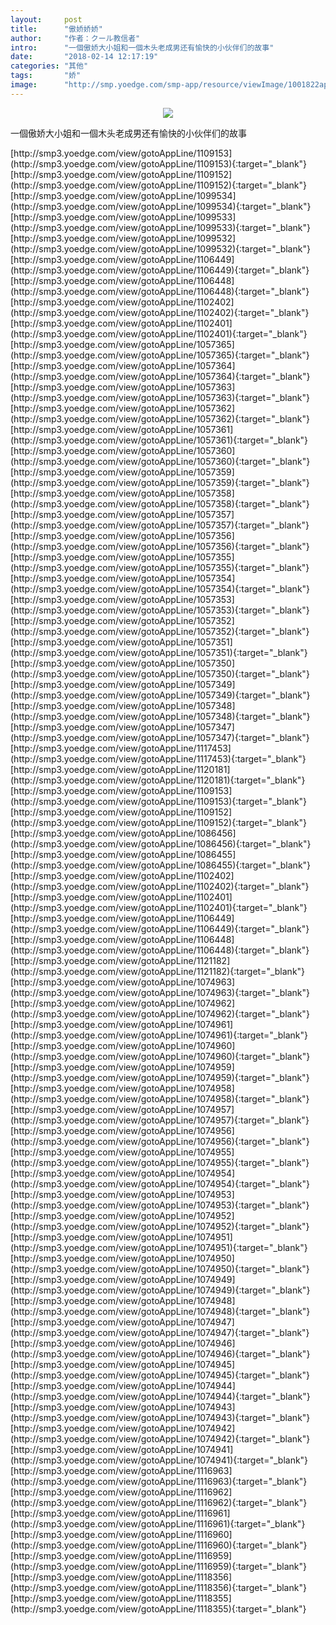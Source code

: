 ```yaml
---
layout:     post
title:      "傲娇娇娇"
author:     "作者：クール教信者"
intro:      "一個傲娇大小姐和一個木头老成男还有愉快的小伙伴们的故事"
date:       "2018-02-14 12:17:19"
categories: "其他"
tags:       "娇"
image:      "http://smp.yoedge.com/smp-app/resource/viewImage/1001822appline.png"
---
```

<div style="text-align: center">
<p><img src="http://smp.yoedge.com/smp-app/resource/viewImage/1001822appline.png"/></p>
</div>
<p class="post-meta">
<span>一個傲娇大小姐和一個木头老成男还有愉快的小伙伴们的故事</span>
</p>
[http://smp3.yoedge.com/view/gotoAppLine/1109153](http://smp3.yoedge.com/view/gotoAppLine/1109153){:target="_blank"}
[http://smp3.yoedge.com/view/gotoAppLine/1109152](http://smp3.yoedge.com/view/gotoAppLine/1109152){:target="_blank"}
[http://smp3.yoedge.com/view/gotoAppLine/1099534](http://smp3.yoedge.com/view/gotoAppLine/1099534){:target="_blank"}
[http://smp3.yoedge.com/view/gotoAppLine/1099533](http://smp3.yoedge.com/view/gotoAppLine/1099533){:target="_blank"}
[http://smp3.yoedge.com/view/gotoAppLine/1099532](http://smp3.yoedge.com/view/gotoAppLine/1099532){:target="_blank"}
[http://smp3.yoedge.com/view/gotoAppLine/1106449](http://smp3.yoedge.com/view/gotoAppLine/1106449){:target="_blank"}
[http://smp3.yoedge.com/view/gotoAppLine/1106448](http://smp3.yoedge.com/view/gotoAppLine/1106448){:target="_blank"}
[http://smp3.yoedge.com/view/gotoAppLine/1102402](http://smp3.yoedge.com/view/gotoAppLine/1102402){:target="_blank"}
[http://smp3.yoedge.com/view/gotoAppLine/1102401](http://smp3.yoedge.com/view/gotoAppLine/1102401){:target="_blank"}
[http://smp3.yoedge.com/view/gotoAppLine/1057365](http://smp3.yoedge.com/view/gotoAppLine/1057365){:target="_blank"}
[http://smp3.yoedge.com/view/gotoAppLine/1057364](http://smp3.yoedge.com/view/gotoAppLine/1057364){:target="_blank"}
[http://smp3.yoedge.com/view/gotoAppLine/1057363](http://smp3.yoedge.com/view/gotoAppLine/1057363){:target="_blank"}
[http://smp3.yoedge.com/view/gotoAppLine/1057362](http://smp3.yoedge.com/view/gotoAppLine/1057362){:target="_blank"}
[http://smp3.yoedge.com/view/gotoAppLine/1057361](http://smp3.yoedge.com/view/gotoAppLine/1057361){:target="_blank"}
[http://smp3.yoedge.com/view/gotoAppLine/1057360](http://smp3.yoedge.com/view/gotoAppLine/1057360){:target="_blank"}
[http://smp3.yoedge.com/view/gotoAppLine/1057359](http://smp3.yoedge.com/view/gotoAppLine/1057359){:target="_blank"}
[http://smp3.yoedge.com/view/gotoAppLine/1057358](http://smp3.yoedge.com/view/gotoAppLine/1057358){:target="_blank"}
[http://smp3.yoedge.com/view/gotoAppLine/1057357](http://smp3.yoedge.com/view/gotoAppLine/1057357){:target="_blank"}
[http://smp3.yoedge.com/view/gotoAppLine/1057356](http://smp3.yoedge.com/view/gotoAppLine/1057356){:target="_blank"}
[http://smp3.yoedge.com/view/gotoAppLine/1057355](http://smp3.yoedge.com/view/gotoAppLine/1057355){:target="_blank"}
[http://smp3.yoedge.com/view/gotoAppLine/1057354](http://smp3.yoedge.com/view/gotoAppLine/1057354){:target="_blank"}
[http://smp3.yoedge.com/view/gotoAppLine/1057353](http://smp3.yoedge.com/view/gotoAppLine/1057353){:target="_blank"}
[http://smp3.yoedge.com/view/gotoAppLine/1057352](http://smp3.yoedge.com/view/gotoAppLine/1057352){:target="_blank"}
[http://smp3.yoedge.com/view/gotoAppLine/1057351](http://smp3.yoedge.com/view/gotoAppLine/1057351){:target="_blank"}
[http://smp3.yoedge.com/view/gotoAppLine/1057350](http://smp3.yoedge.com/view/gotoAppLine/1057350){:target="_blank"}
[http://smp3.yoedge.com/view/gotoAppLine/1057349](http://smp3.yoedge.com/view/gotoAppLine/1057349){:target="_blank"}
[http://smp3.yoedge.com/view/gotoAppLine/1057348](http://smp3.yoedge.com/view/gotoAppLine/1057348){:target="_blank"}
[http://smp3.yoedge.com/view/gotoAppLine/1057347](http://smp3.yoedge.com/view/gotoAppLine/1057347){:target="_blank"}
[http://smp3.yoedge.com/view/gotoAppLine/1117453](http://smp3.yoedge.com/view/gotoAppLine/1117453){:target="_blank"}
[http://smp3.yoedge.com/view/gotoAppLine/1120181](http://smp3.yoedge.com/view/gotoAppLine/1120181){:target="_blank"}
[http://smp3.yoedge.com/view/gotoAppLine/1109153](http://smp3.yoedge.com/view/gotoAppLine/1109153){:target="_blank"}
[http://smp3.yoedge.com/view/gotoAppLine/1109152](http://smp3.yoedge.com/view/gotoAppLine/1109152){:target="_blank"}
[http://smp3.yoedge.com/view/gotoAppLine/1086456](http://smp3.yoedge.com/view/gotoAppLine/1086456){:target="_blank"}
[http://smp3.yoedge.com/view/gotoAppLine/1086455](http://smp3.yoedge.com/view/gotoAppLine/1086455){:target="_blank"}
[http://smp3.yoedge.com/view/gotoAppLine/1102402](http://smp3.yoedge.com/view/gotoAppLine/1102402){:target="_blank"}
[http://smp3.yoedge.com/view/gotoAppLine/1102401](http://smp3.yoedge.com/view/gotoAppLine/1102401){:target="_blank"}
[http://smp3.yoedge.com/view/gotoAppLine/1106449](http://smp3.yoedge.com/view/gotoAppLine/1106449){:target="_blank"}
[http://smp3.yoedge.com/view/gotoAppLine/1106448](http://smp3.yoedge.com/view/gotoAppLine/1106448){:target="_blank"}
[http://smp3.yoedge.com/view/gotoAppLine/1121182](http://smp3.yoedge.com/view/gotoAppLine/1121182){:target="_blank"}
[http://smp3.yoedge.com/view/gotoAppLine/1074963](http://smp3.yoedge.com/view/gotoAppLine/1074963){:target="_blank"}
[http://smp3.yoedge.com/view/gotoAppLine/1074962](http://smp3.yoedge.com/view/gotoAppLine/1074962){:target="_blank"}
[http://smp3.yoedge.com/view/gotoAppLine/1074961](http://smp3.yoedge.com/view/gotoAppLine/1074961){:target="_blank"}
[http://smp3.yoedge.com/view/gotoAppLine/1074960](http://smp3.yoedge.com/view/gotoAppLine/1074960){:target="_blank"}
[http://smp3.yoedge.com/view/gotoAppLine/1074959](http://smp3.yoedge.com/view/gotoAppLine/1074959){:target="_blank"}
[http://smp3.yoedge.com/view/gotoAppLine/1074958](http://smp3.yoedge.com/view/gotoAppLine/1074958){:target="_blank"}
[http://smp3.yoedge.com/view/gotoAppLine/1074957](http://smp3.yoedge.com/view/gotoAppLine/1074957){:target="_blank"}
[http://smp3.yoedge.com/view/gotoAppLine/1074956](http://smp3.yoedge.com/view/gotoAppLine/1074956){:target="_blank"}
[http://smp3.yoedge.com/view/gotoAppLine/1074955](http://smp3.yoedge.com/view/gotoAppLine/1074955){:target="_blank"}
[http://smp3.yoedge.com/view/gotoAppLine/1074954](http://smp3.yoedge.com/view/gotoAppLine/1074954){:target="_blank"}
[http://smp3.yoedge.com/view/gotoAppLine/1074953](http://smp3.yoedge.com/view/gotoAppLine/1074953){:target="_blank"}
[http://smp3.yoedge.com/view/gotoAppLine/1074952](http://smp3.yoedge.com/view/gotoAppLine/1074952){:target="_blank"}
[http://smp3.yoedge.com/view/gotoAppLine/1074951](http://smp3.yoedge.com/view/gotoAppLine/1074951){:target="_blank"}
[http://smp3.yoedge.com/view/gotoAppLine/1074950](http://smp3.yoedge.com/view/gotoAppLine/1074950){:target="_blank"}
[http://smp3.yoedge.com/view/gotoAppLine/1074949](http://smp3.yoedge.com/view/gotoAppLine/1074949){:target="_blank"}
[http://smp3.yoedge.com/view/gotoAppLine/1074948](http://smp3.yoedge.com/view/gotoAppLine/1074948){:target="_blank"}
[http://smp3.yoedge.com/view/gotoAppLine/1074947](http://smp3.yoedge.com/view/gotoAppLine/1074947){:target="_blank"}
[http://smp3.yoedge.com/view/gotoAppLine/1074946](http://smp3.yoedge.com/view/gotoAppLine/1074946){:target="_blank"}
[http://smp3.yoedge.com/view/gotoAppLine/1074945](http://smp3.yoedge.com/view/gotoAppLine/1074945){:target="_blank"}
[http://smp3.yoedge.com/view/gotoAppLine/1074944](http://smp3.yoedge.com/view/gotoAppLine/1074944){:target="_blank"}
[http://smp3.yoedge.com/view/gotoAppLine/1074943](http://smp3.yoedge.com/view/gotoAppLine/1074943){:target="_blank"}
[http://smp3.yoedge.com/view/gotoAppLine/1074942](http://smp3.yoedge.com/view/gotoAppLine/1074942){:target="_blank"}
[http://smp3.yoedge.com/view/gotoAppLine/1074941](http://smp3.yoedge.com/view/gotoAppLine/1074941){:target="_blank"}
[http://smp3.yoedge.com/view/gotoAppLine/1116963](http://smp3.yoedge.com/view/gotoAppLine/1116963){:target="_blank"}
[http://smp3.yoedge.com/view/gotoAppLine/1116962](http://smp3.yoedge.com/view/gotoAppLine/1116962){:target="_blank"}
[http://smp3.yoedge.com/view/gotoAppLine/1116961](http://smp3.yoedge.com/view/gotoAppLine/1116961){:target="_blank"}
[http://smp3.yoedge.com/view/gotoAppLine/1116960](http://smp3.yoedge.com/view/gotoAppLine/1116960){:target="_blank"}
[http://smp3.yoedge.com/view/gotoAppLine/1116959](http://smp3.yoedge.com/view/gotoAppLine/1116959){:target="_blank"}
[http://smp3.yoedge.com/view/gotoAppLine/1118356](http://smp3.yoedge.com/view/gotoAppLine/1118356){:target="_blank"}
[http://smp3.yoedge.com/view/gotoAppLine/1118355](http://smp3.yoedge.com/view/gotoAppLine/1118355){:target="_blank"}


